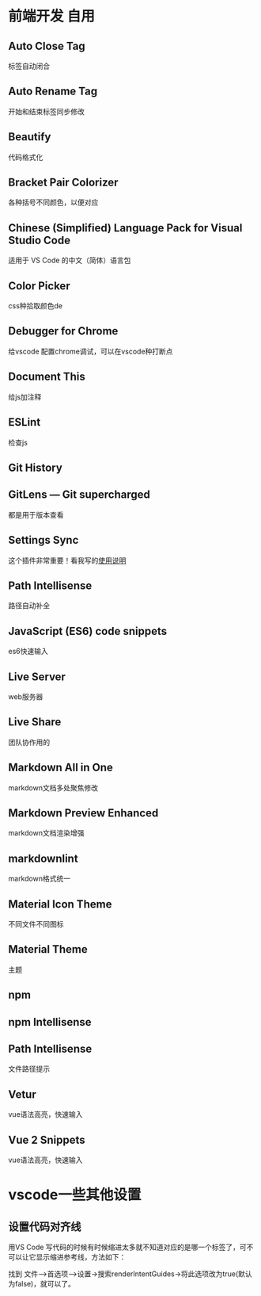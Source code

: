# 前端开发 自用

## Auto Close Tag

标签自动闭合

## Auto Rename Tag

开始和结束标签同步修改

## Beautify

代码格式化

## Bracket Pair Colorizer

各种括号不同颜色，以便对应

## Chinese (Simplified) Language Pack for Visual Studio Code

适用于 VS Code 的中文（简体）语言包

## Color Picker

css种拾取颜色de 

## Debugger for Chrome

给vscode 配置chrome调试，可以在vscode种打断点

## Document This

给js加注释

## ESLint

检查js

## Git History

## GitLens — Git supercharged

都是用于版本查看

## Settings Sync
这个插件非常重要！看我写的[使用说明](https://blog.csdn.net/Gabriel_wei/article/details/90236352)

## Path Intellisense
路径自动补全

## JavaScript (ES6) code snippets

es6快速输入

## Live Server

web服务器

## Live Share
团队协作用的

## Markdown All in One

markdown文档多处聚焦修改

## Markdown Preview Enhanced

markdown文档渲染增强

## markdownlint

markdown格式统一

## Material Icon Theme

不同文件不同图标

## Material Theme

主题

## npm

## npm Intellisense

## Path Intellisense

文件路径提示

## Vetur

vue语法高亮，快速输入

## Vue 2 Snippets

vue语法高亮，快速输入


# vscode一些其他设置

## 设置代码对齐线
用VS Code 写代码的时候有时候缩进太多就不知道对应的是哪一个标签了，可不可以让它显示缩进参考线，方法如下：

找到 文件-->首选项——>设置→搜索renderIntentGuides→将此选项改为true(默认为false)，就可以了。